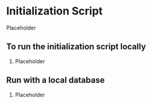 # Initialization Script

Placeholder

## To run the initialization script locally

1. Placeholder

## Run with a local database

1. Placeholder
